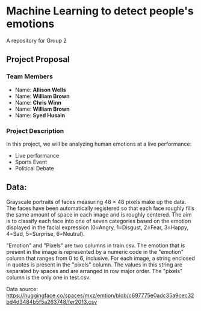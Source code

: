 # Machine Learning to detect people's emotions

A repository for Group 2

## Project Proposal

### Team Members

* Name: **Allison Wells**
* Name: **William Brown**
* Name: **Chris Winn**
* Name: **William Brown**
* Name: **Syed Husain**

### Project Description

In this project, we will be analyzing human emotions at a live performance:
* Live performance
* Sports Event
* Political Debate

## Data:
Grayscale portraits of faces measuring 48 × 48 pixels make up the data. The faces have been automatically registered so that each face roughly fills the same amount of space in each image and is roughly centered. The aim is to classify each face into one of seven categories based on the emotion displayed in the facial expression (0=Angry, 1=Disgust, 2=Fear, 3=Happy, 4=Sad, 5=Surprise, 6=Neutral).

"Emotion" and "Pixels" are two columns in train.csv. The emotion that is present in the image is represented by a numeric code in the "emotion" column that ranges from 0 to 6, inclusive. For each image, a string enclosed in quotes is present in the "pixels" column. The values in this string are separated by spaces and are arranged in row major order. The "pixels" column is the only one in test.csv.

Data source: https://huggingface.co/spaces/mxz/emtion/blob/c697775e0adc35a9cec32bd4d3484b5f5a263748/fer2013.csv
